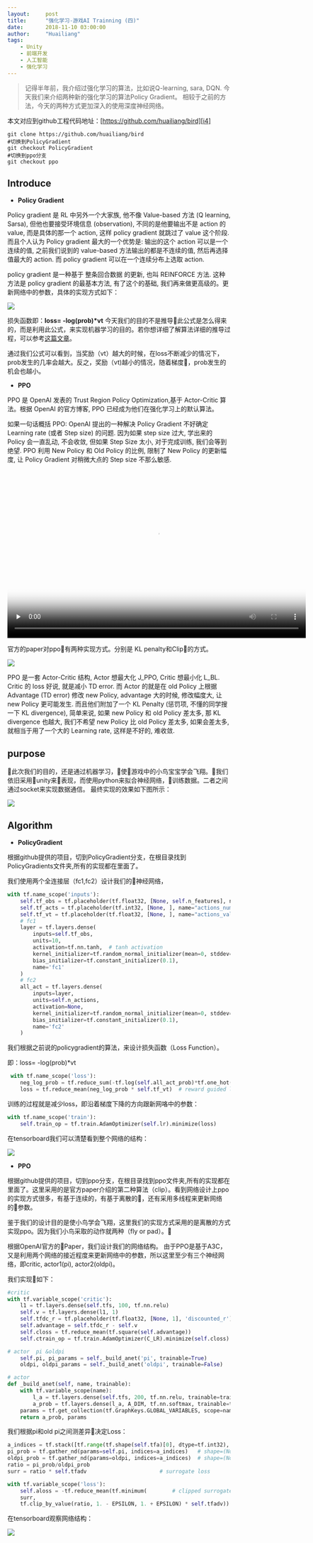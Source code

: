 ```yaml
---
layout:     post
title:      "强化学习-游戏AI Trainning (四)"
date:       2018-11-10 03:00:00
author:     "Huailiang"
tags:
    - Unity
    - 前端开发
    - 人工智能
    - 强化学习
---
```



> 记得半年前，我介绍过强化学习的算法，比如说Q-learning, sara, DQN. 今天我们来介绍两种新的强化学习的算法Policy Gradient。  相较于之前的方法，今天的两种方式更加深入的使用深度神经网络。


本文对应到github工程代码地址：[https://github.com/huailiang/bird][i4]

```shell
git clone https://github.com/huailiang/bird
#切换到PolicyGradient
git checkout PolicyGradient
#切换到ppo分支
git checkout ppo
```

## Introduce

- <b>Policy Gradient</b>

Policy gradient 是 RL 中另外一个大家族, 他不像 Value-based 方法 (Q learning, Sarsa), 但他也要接受环境信息 (observation), 不同的是他要输出不是 action 的 value, 而是具体的那一个 action, 这样 policy gradient 就跳过了 value 这个阶段. 而且个人认为 Policy gradient 最大的一个优势是: 输出的这个 action 可以是一个连续的值, 之前我们说到的 value-based 方法输出的都是不连续的值, 然后再选择值最大的 action. 而 policy gradient 可以在一个连续分布上选取 action.

 policy gradient 是一种基于 整条回合数据 的更新, 也叫 REINFORCE 方法. 这种方法是 policy gradient 的最基本方法, 有了这个的基础, 我们再来做更高级的。更新网络中的参数，具体的实现方式如下：

![](/img/in-post/post-reinforcement/re21.jpg)


损失函数即：<b>loss= -log(prob)*vt</b>
今天我们的目的不是推导此公式是怎么得来的，而是利用此公式，来实现机器学习的目的。若你想详细了解算法详细的推导过程，可以参考[这篇文章][i1]。

通过我们公式可以看到，当奖励（vt）越大的时候，在loss不断减少的情况下，prob发生的几率会越大。反之，奖励（vt)越小的情况，随着梯度，prob发生的机会也越小。

- <b>PPO</b>


PPO 是 OpenAI 发表的 Trust Region Policy Optimization,基于 Actor-Critic 算法。根据 OpenAI 的官方博客, PPO 已经成为他们在强化学习上的默认算法。

如果一句话概括 PPO: OpenAI 提出的一种解决 Policy Gradient 不好确定 Learning rate (或者 Step size) 的问题. 因为如果 step size 过大, 学出来的 Policy 会一直乱动, 不会收敛, 但如果 Step Size 太小, 对于完成训练, 我们会等到绝望. PPO 利用 New Policy 和 Old Policy 的比例, 限制了 New Policy 的更新幅度, 让 Policy Gradient 对稍微大点的 Step size 不那么敏感.

<video id="video" controls="" preload="none" poster="/img/in-post/post-reinforcement/re6.jpg" width="674" height="379">
      <source id="mp4" src="https://morvanzhou.github.io/static/results/reinforcement-learning/6-4-demo_openai.mp4" type="video/mp4">
      <p>Your user agent does not support the HTML5 Video element.</p>
</video>

官方的paper对ppo有两种实现方式。分别是 KL penalty和Clip的方式。

![](/img/in-post/post-reinforcement/re22.jpg)

PPO 是一套 Actor-Critic 结构, Actor 想最大化 J_PPO, Critic 想最小化 L_BL. Critic 的 loss 好说, 就是减小 TD error. 而 Actor 的就是在 old Policy 上根据 Advantage (TD error) 修改 new Policy, advantage 大的时候, 修改幅度大, 让 new Policy 更可能发生. 而且他们附加了一个 KL Penalty (惩罚项, 不懂的同学搜一下 KL divergence), 简单来说, 如果 new Policy 和 old Policy 差太多, 那 KL divergence 也越大, 我们不希望 new Policy 比 old Policy 差太多, 如果会差太多, 就相当于用了一个大的 Learning rate, 这样是不好的, 难收敛.

## purpose

此次我们的目的，还是通过机器学习，使游戏中的小鸟宝宝学会飞翔。我们依旧采用unity来表现，而使用python来拟合神经网络，训练数据。二者之间通过socket来实现数据通信。
最终实现的效果如下图所示：

![](/img/in-post/post-reinforcement/re10.gif)

## Algorithm

- <b>PolicyGradient</b>

根据github提供的项目，切到PolicyGradient分支，在根目录找到PolicyGradients文件夹,所有的实现都在里面了。

我们使用两个全连接层（fc1,fc2）设计我们的神经网络，

```python
with tf.name_scope('inputs'):
    self.tf_obs = tf.placeholder(tf.float32, [None, self.n_features], name="observations")
    self.tf_acts = tf.placeholder(tf.int32, [None, ], name="actions_num")
    self.tf_vt = tf.placeholder(tf.float32, [None, ], name="actions_value")
    # fc1
    layer = tf.layers.dense(
        inputs=self.tf_obs,
        units=10,
        activation=tf.nn.tanh,  # tanh activation
        kernel_initializer=tf.random_normal_initializer(mean=0, stddev=0.3),
        bias_initializer=tf.constant_initializer(0.1),
        name='fc1'
    )
    # fc2
    all_act = tf.layers.dense(
        inputs=layer,
        units=self.n_actions,
        activation=None,
        kernel_initializer=tf.random_normal_initializer(mean=0, stddev=0.3),
        bias_initializer=tf.constant_initializer(0.1),
        name='fc2'
    )

```

我们根据之前说的policygradient的算法，来设计损失函数（Loss Function）。

即：loss= -log(prob)*vt

``` python
 with tf.name_scope('loss'):
    neg_log_prob = tf.reduce_sum(-tf.log(self.all_act_prob)*tf.one_hot(self.tf_acts, self.n_actions), axis=1)
    loss = tf.reduce_mean(neg_log_prob * self.tf_vt)  # reward guided loss

```

训练的过程就是减少loss，即沿着梯度下降的方向跟新网咯中的参数：

```python
with tf.name_scope('train'):
    self.train_op = tf.train.AdamOptimizer(self.lr).minimize(loss)
```

在tensorboard我们可以清楚看到整个网络的结构：

![](/img/in-post/post-reinforcement/re23.jpg)


- <b>PPO</b>

根据github提供的项目，切到ppo分支，在根目录找到ppo文件夹,所有的实现都在里面了。这里采用的是官方paper介绍的第二种算法（clip）。看到网络设计上ppo的实现方式很多，有基于连续的，有基于离散的，还有采用多线程来更新网络的参数。

鉴于我们的设计目的是使小鸟学会飞翔，这里我们的实现方式采用的是离散的方式实现ppo。因为我们小鸟采取的动作就两种（fly or pad）。

根据OpenAI官方的Paper，我们设计我们的网络结构。 由于PPO是基于A3C，又是利用两个网络的接近程度来更新网络中的参数，所以这里至少有三个神经网络，即critic, actor1(pi), actor2(oldpi)。

我们实现如下：

```python
#critic
with tf.variable_scope('critic'):
    l1 = tf.layers.dense(self.tfs, 100, tf.nn.relu)
    self.v = tf.layers.dense(l1, 1)
    self.tfdc_r = tf.placeholder(tf.float32, [None, 1], 'discounted_r')
    self.advantage = self.tfdc_r - self.v
    self.closs = tf.reduce_mean(tf.square(self.advantage))
    self.ctrain_op = tf.train.AdamOptimizer(C_LR).minimize(self.closs)

# actor  pi &oldpi
    self.pi, pi_params = self._build_anet('pi', trainable=True)
    oldpi, oldpi_params = self._build_anet('oldpi', trainable=False)

# actor
def _build_anet(self, name, trainable):
    with tf.variable_scope(name):
        l_a = tf.layers.dense(self.tfs, 200, tf.nn.relu, trainable=trainable)
        a_prob = tf.layers.dense(l_a, A_DIM, tf.nn.softmax, trainable=trainable)
    params = tf.get_collection(tf.GraphKeys.GLOBAL_VARIABLES, scope=name)
    return a_prob, params

```

我们根据pi和old pi之间测差异决定Loss：

```py
a_indices = tf.stack([tf.range(tf.shape(self.tfa)[0], dtype=tf.int32), self.tfa], axis=1)
pi_prob = tf.gather_nd(params=self.pi, indices=a_indices)   # shape=(None, )
oldpi_prob = tf.gather_nd(params=oldpi, indices=a_indices)  # shape=(None, )
ratio = pi_prob/oldpi_prob
surr = ratio * self.tfadv                       # surrogate loss

with tf.variable_scope('loss'):
    self.aloss = -tf.reduce_mean(tf.minimum(        # clipped surrogate objective
    surr,
    tf.clip_by_value(ratio, 1. - EPSILON, 1. + EPSILON) * self.tfadv))
```

在tensorboard观察网络结构：

![](/img/in-post/post-reinforcement/re25.jpg)



[i1]: https://blog.csdn.net/qq_30615903/article/details/80747380
[i2]: https://github.com/Tencent/xLua
[i4]: https://github.com/huailiang/bird